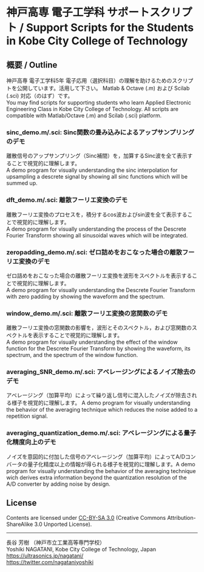 # 神戸高専 電子工学科 サポートスクリプト / Support Scripts for the Students in Kobe City College of Technology


## 概要 / Outline

神戸高専 電子工学科5年 電子応用（選択科目）の理解を助けるためのスクリプトを公開しています。活用して下さい。
Matlab & Octave (.m) および Scilab (.sci) 対応（のはず）です。  
You may find scripts for supporting students who learn Applied Electronic Engineering Class in Kobe City College of Technology. All scripts are compatible with Matlab/Octave (.m) and Scilab (.sci) platform.

### sinc_demo.m/.sci: Sinc関数の畳み込みによるアップサンプリングのデモ
離散信号のアップサンプリング（Sinc補間）を，加算するSinc波を全て表示することで視覚的に理解します。  
A demo program for visually understanding the sinc interpolation for upsampling a descrete signal by showing all sinc functions which will be summed up.

### dft_demo.m/.sci: 離散フーリエ変換のデモ
離散フーリエ変換のプロセスを，積分するcos波およびsin波を全て表示することで視覚的に理解します。  
A demo program for visually understanding the process of the Descrete Fourier Transform showing all sinusoidal waves which will be integrated.

### zeropadding_demo.m/.sci: ゼロ詰めをおこなった場合の離散フーリエ変換のデモ
ゼロ詰めをおこなった場合の離散フーリエ変換を波形をスペクトルを表示することで視覚的に理解します。  
A demo program for visually understanding the Descrete Fourier Transform with zero padding by showing the waveform and the spectrum.

### window_demo.m/.sci: 離散フーリエ変換の窓関数のデモ
離散フーリエ変換の窓関数の影響を，波形とそのスペクトル，および窓関数のスペクトルを表示することで視覚的に理解します。  
A demo program for visually understanding the effect of the window function for the Descrete Fourier Transform by showing the waveform, its spectrum, and the spectrum of the window function.

### averaging_SNR_demo.m/.sci: アベレージングによるノイズ除去のデモ
アベレージング（加算平均）によって繰り返し信号に混入したノイズが除去される様子を視覚的に理解します。
A demo program for visually understanding the behavior of the averaging technique which reduces the noise added to a repetition signal.
### averaging_quantization_demo.m/.sci: アベレージングによる量子化精度向上のデモ
ノイズを意図的に付加した信号のアベレージング（加算平均）によってA/Dコンバータの量子化精度以上の情報が得られる様子を視覚的に理解します。A demo program for visually understanding the behavior of the averaging technique wich derives extra information beyond the quantization resolution of the A/D converter by adding noise by design.


## License

Contents are licensed under [CC-BY-SA 3.0](http://creativecommons.org/licenses/by-sa/3.0/) (Creative Commons Attribution-ShareAlike 3.0 Unported License).  


***


長谷 芳樹 （神戸市立工業高等専門学校）  
Yoshiki NAGATANI, Kobe City College of Technology, Japan  
 https://ultrasonics.jp/nagatani/  
 https://twitter.com/nagataniyoshiki
